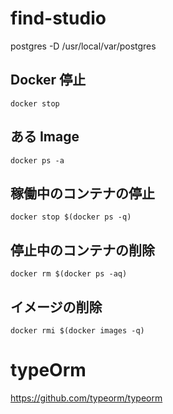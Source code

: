 # find-studio

postgres -D /usr/local/var/postgres

## Docker 停止

`docker stop`

## ある Image

`docker ps -a`

## 稼働中のコンテナの停止

```
docker stop $(docker ps -q)
```

## 停止中のコンテナの削除

```
docker rm $(docker ps -aq)
```

## イメージの削除

```
docker rmi $(docker images -q)
```

# typeOrm

https://github.com/typeorm/typeorm
